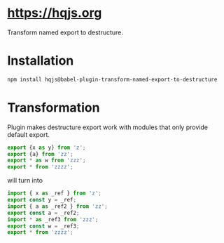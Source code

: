 # https://hqjs.org
Transform named export to destructure.

# Installation
```sh
npm install hqjs@babel-plugin-transform-named-export-to-destructure
```

# Transformation
Plugin makes destructure export work with modules that only provide default export.
```js
export {x as y} from 'z';
export {a} from 'zz';
export * as w from 'zzz';
export * from 'zzzz';
```

will turn into
```js
import { x as _ref } from 'z';
export const y = _ref;
import { a as _ref2 } from 'zz';
export const a = _ref2;
import * as _ref3 from 'zzz';
export const w = _ref3;
export * from 'zzzz';
```

